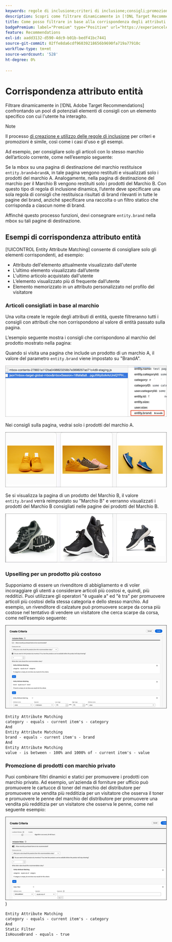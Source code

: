 ```yaml
---
keywords: regole di inclusione;criteri di inclusione;consigli;promozione;promozioni;filtro dinamico;dinamico;corrispondenza attributo entità
description: Scopri come filtrare dinamicamente in [!DNL Target Recommendations] confrontando un pool di elementi potenziali con un elemento specifico con cui l'utente ha interagito.
title: Come posso filtrare in base alla corrispondenza degli attributi di entità nelle attività Recommendations?
badgePremium: label="Premium" type="Positive" url="https://experienceleague.adobe.com/docs/target/using/introduction/intro.html?lang=it#premium newtab=true" tooltip="Scopri cosa è incluso in Target Premium."
feature: Recommendations
exl-id: aadd3132-d590-4dc9-b01b-bedf41bc7441
source-git-commit: 02ffe8da6cdf96039218656b9690fa719a77910c
workflow-type: tm+mt
source-wordcount: '528'
ht-degree: 0%

---
```


# Corrispondenza attributo entità

Filtrare dinamicamente in [!DNL Adobe Target Recommendations] confrontando un pool di potenziali elementi di consigli con un elemento specifico con cui l&#39;utente ha interagito.

>[!NOTE]
>
>Il processo [di creazione e utilizzo delle regole di inclusione](/help/main/c-recommendations/c-algorithms/use-dynamic-and-static-inclusion-rules.md) per criteri e promozioni è simile, così come i casi d&#39;uso e gli esempi.

Ad esempio, per consigliare solo gli articoli con lo stesso marchio dell’articolo corrente, come nell’esempio seguente:

Se la mbox su una pagina di destinazione del marchio restituisce `entity.brand=brandA`, in tale pagina vengono restituiti e visualizzati solo i prodotti del marchio A. Analogamente, nella pagina di destinazione del marchio per il Marchio B vengono restituiti solo i prodotti del Marchio B. Con questo tipo di regola di inclusione dinamica, l’utente deve specificare una sola regola di consigli che restituisca risultati di brand rilevanti in tutte le pagine del brand, anziché specificare una raccolta o un filtro statico che corrisponda a ciascun nome di brand.

Affinché questo processo funzioni, devi consegnare `entity.brand` nella mbox su tali pagine di destinazione.

## Esempi di corrispondenza attributo entità

[!UICONTROL Entity Attribute Matching] consente di consigliare solo gli elementi corrispondenti, ad esempio:

* Attributo dell&#39;elemento attualmente visualizzato dall&#39;utente
* L’ultimo elemento visualizzato dall’utente
* L&#39;ultimo articolo acquistato dall&#39;utente
* L’elemento visualizzato più di frequente dall’utente
* Elemento memorizzato in un attributo personalizzato nel profilo del visitatore

### Articoli consigliati in base al marchio

Una volta create le regole degli attributi di entità, queste filtreranno tutti i consigli con attributi che non corrispondono al valore di entità passato sulla pagina.

L’esempio seguente mostra i consigli che corrispondono al marchio del prodotto mostrato nella pagina:

Quando si visita una pagina che include un prodotto di un marchio A, il valore del parametro `entity.brand` viene impostato su &quot;BrandA&quot;.

![Chiamata Target di esempio](/help/main/c-recommendations/c-algorithms/assets/example-target-call.png)

Nei consigli sulla pagina, vedrai solo i prodotti del marchio A.

![Consigli per il Marchio A](/help/main/c-recommendations/c-algorithms/assets/brandA.png)

Se si visualizza la pagina di un prodotto del Marchio B, il valore `entity.brand` verrà reimpostato su &quot;Marchio B&quot; e verranno visualizzati i prodotti del Marchio B consigliati nelle pagine dei prodotti del Marchio B.

![Consigli per il marchio B](/help/main/c-recommendations/c-algorithms/assets/brandB.png)

### Upselling per un prodotto più costoso

Supponiamo di essere un rivenditore di abbigliamento e di voler incoraggiare gli utenti a considerare articoli più costosi e, quindi, più redditizi. Puoi utilizzare gli operatori &quot;è uguale a&quot; ed &quot;è tra&quot; per promuovere articoli più costosi della stessa categoria e dello stesso marchio. Ad esempio, un rivenditore di calzature può promuovere scarpe da corsa più costose nel tentativo di vendere un visitatore che cerca scarpe da corsa, come nell’esempio seguente:

![Upselling](/help/main/c-recommendations/c-algorithms/assets/upsell-new.png)

```
Entity Attribute Matching
category - equals - current item's - category 
And 
Entity Attribute Matching
brand - equals - current item's - brand 
And 
Entity Attribute Matching
value - is between - 100% and 1000% of - current item's - value
```

### Promozione di prodotti con marchio privato

Puoi combinare filtri dinamici e statici per promuovere i prodotti con marchio privato. Ad esempio, un&#39;azienda di forniture per ufficio può promuovere le cartucce di toner del marchio del distributore per promuovere una vendita più redditizia per un visitatore che osserva il toner e promuovere le penne del marchio del distributore per promuovere una vendita più redditizia per un visitatore che osserva le penne, come nel seguente esempio:

![Marchio casa](/help/main/c-recommendations/c-algorithms/assets/housebrand-new.png)
)

```
Entity Attribute Matching
category - equals - current item's - category 
And
Static Filter
IsHouseBrand - equals - true
```
